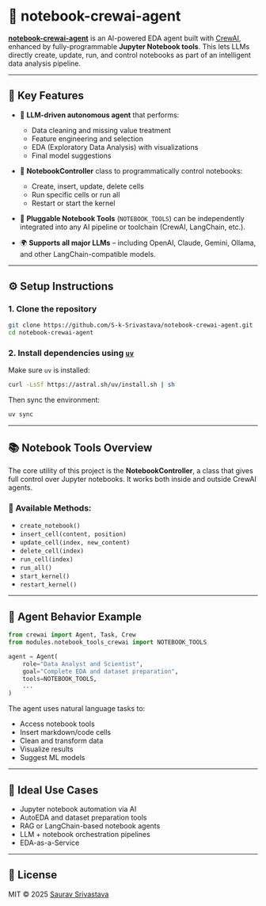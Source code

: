 # 📓 notebook-crewai-agent

**[notebook-crewai-agent](https://github.com/S-k-Srivastava/notebook-crewai-agent.git)** is an AI-powered EDA agent built with [CrewAI](https://github.com/joaomdmoura/crewAI), enhanced by fully-programmable **Jupyter Notebook tools**. This lets LLMs directly create, update, run, and control notebooks as part of an intelligent data analysis pipeline.

---

## 🚀 Key Features

* 🤖 **LLM-driven autonomous agent** that performs:

  * Data cleaning and missing value treatment
  * Feature engineering and selection
  * EDA (Exploratory Data Analysis) with visualizations
  * Final model suggestions
* 🧰 **NotebookController** class to programmatically control notebooks:

  * Create, insert, update, delete cells
  * Run specific cells or run all
  * Restart or start the kernel
* 🔌 **Pluggable Notebook Tools** (`NOTEBOOK_TOOLS`) can be independently integrated into any AI pipeline or toolchain (CrewAI, LangChain, etc.).
* 🌍 **Supports all major LLMs** – including OpenAI, Claude, Gemini, Ollama, and other LangChain-compatible models.

---

## ⚙️ Setup Instructions

### 1. Clone the repository

```bash
git clone https://github.com/S-k-Srivastava/notebook-crewai-agent.git
cd notebook-crewai-agent
```

### 2. Install dependencies using [`uv`](https://github.com/astral-sh/uv)

Make sure `uv` is installed:

```bash
curl -LsSf https://astral.sh/uv/install.sh | sh
```

Then sync the environment:

```bash
uv sync
```

---

## 📚 Notebook Tools Overview

The core utility of this project is the **NotebookController**, a class that gives full control over Jupyter notebooks. It works both inside and outside CrewAI agents.

### 🔧 Available Methods:

* `create_notebook()`
* `insert_cell(content, position)`
* `update_cell(index, new_content)`
* `delete_cell(index)`
* `run_cell(index)`
* `run_all()`
* `start_kernel()`
* `restart_kernel()`

---

## 🧠 Agent Behavior Example

```python
from crewai import Agent, Task, Crew
from modules.notebook_tools_crewai import NOTEBOOK_TOOLS

agent = Agent(
    role="Data Analyst and Scientist",
    goal="Complete EDA and dataset preparation",
    tools=NOTEBOOK_TOOLS,
    ...
)
```

The agent uses natural language tasks to:

* Access notebook tools
* Insert markdown/code cells
* Clean and transform data
* Visualize results
* Suggest ML models

---

## 🧪 Ideal Use Cases

* Jupyter notebook automation via AI
* AutoEDA and dataset preparation tools
* RAG or LangChain-based notebook agents
* LLM + notebook orchestration pipelines
* EDA-as-a-Service

---

## 📄 License

MIT © 2025 [Saurav Srivastava](https://sksrivastava.in)
